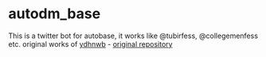 # autodm_base
This is a twitter bot for autobase, it works like @tubirfess, @collegemenfess etc.
original works of [ydhnwb](github.com/ydhnwb) - [original repository](github.com/ydhnwb/autodm_base)
